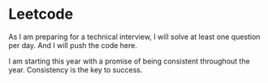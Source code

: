 # Leetcode

As I am preparing for a technical interview, I will solve at least one question per day.
And I will push the code here.

I am starting this year with a promise of being consistent throughout the year. Consistency is the key to success.
